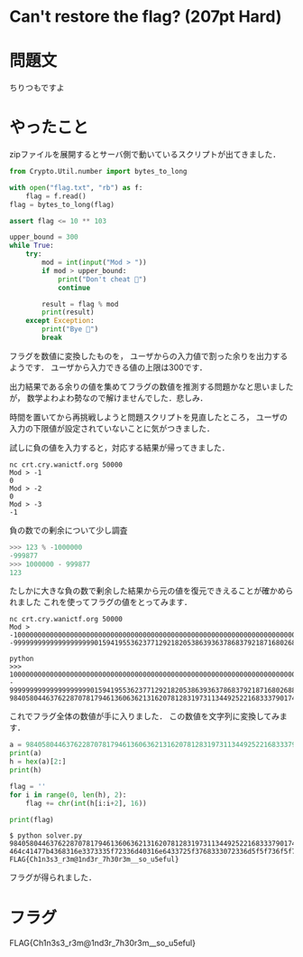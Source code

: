 # Can't restore the flag? (207pt Hard)
# 問題文
ちりつもですよ

# やったこと

zipファイルを展開するとサーバ側で動いているスクリプトが出てきました．

```py
from Crypto.Util.number import bytes_to_long

with open("flag.txt", "rb") as f:
    flag = f.read()
flag = bytes_to_long(flag)

assert flag <= 10 ** 103

upper_bound = 300
while True:
    try:
        mod = int(input("Mod > "))
        if mod > upper_bound:
            print("Don't cheat 🤪")
            continue

        result = flag % mod
        print(result)
    except Exception:
        print("Bye 👋")
        break
```

フラグを数値に変換したものを，
ユーザからの入力値で割った余りを出力するようです．
ユーザから入力できる値の上限は300です．

出力結果である余りの値を集めてフラグの数値を推測する問題かなと思いましたが，
数学よわよわ勢なので解けませんでした．悲しみ．

時間を置いてから再挑戦しようと問題スクリプトを見直したところ，
ユーザの入力の下限値が設定されていないことに気がつきました．

試しに負の値を入力すると，対応する結果が帰ってきました．
```
nc crt.cry.wanictf.org 50000
Mod > -1
0
Mod > -2
0
Mod > -3
-1
```

負の数での剰余について少し調査
```py
>>> 123 % -1000000
-999877
>>> 1000000 - 999877
123
```
たしかに大きな負の数で剰余した結果から元の値を復元できえることが確かめられました
これを使ってフラグの値をとってみます．

```
nc crt.cry.wanictf.org 50000
Mod > -1000000000000000000000000000000000000000000000000000000000000000000000000000000000000000000000000000000000000000000000000000
-999999999999999999990159419553623771292182053863936378683792187168026886550747783166620982570144103000771436923911878705910
```

```
python 
>>> 1000000000000000000000000000000000000000000000000000000000000000000000000000000000000000000000000000000000000000000000000000 - 999999999999999999990159419553623771292182053863936378683792187168026886550747783166620982570144103000771436923911878705910
9840580446376228707817946136063621316207812831973113449252216833379017429855896999228563076088121294090
```

これでフラグ全体の数値が手に入りました．
この数値を文字列に変換してみます．

```python
a = 9840580446376228707817946136063621316207812831973113449252216833379017429855896999228563076088121294090
print(a)
h = hex(a)[2:]
print(h)

flag = ''
for i in range(0, len(h), 2):
    flag += chr(int(h[i:i+2], 16))

print(flag)
```

```
$ python solver.py 
9840580446376228707817946136063621316207812831973113449252216833379017429855896999228563076088121294090
464c41477b4368316e3373335f72336d40316e6433725f3768333072336d5f5f736f5f75356566756c7d0a
FLAG{Ch1n3s3_r3m@1nd3r_7h30r3m__so_u5eful}
```
フラグが得られました．

# フラグ
FLAG{Ch1n3s3_r3m@1nd3r_7h30r3m__so_u5eful}
